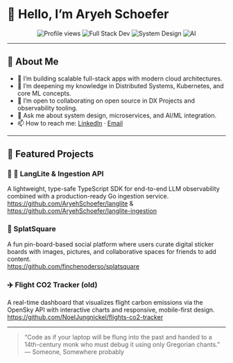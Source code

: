 # 👋 Hello, I’m Aryeh Schoefer

<p align="center">
  <img src="https://komarev.com/ghpvc/?username=AryehSchoefer&color=blue" alt="Profile views" />
  <img src="https://img.shields.io/badge/Full--Stack%20Dev-🌐-blue" alt="Full Stack Dev" />
  <img src="https://img.shields.io/badge/System%20Design-💡-orange" alt="System Design" />
  <img src="https://img.shields.io/badge/AI-🤖-purple" alt="AI" />
</p>

---

## 🚀 About Me
- 🔭 I’m building scalable full-stack apps with modern cloud architectures.  
- 🌱 I’m deepening my knowledge in Distributed Systems, Kubernetes, and core ML concepts.  
- 👯 I’m open to collaborating on open source in DX Projects and observability tooling.  
- 💬 Ask me about system design, microservices, and AI/ML integration.  
- 📫 How to reach me: [LinkedIn](https://www.linkedin.com/in/aryeh-schoefer) · [Email](mailto:aryeh.shmuel@googlemail.com)

---
<!--
## 🛠️ Tech & Tools

| Frontend         | Backend                  | DevOps & Cloud      | AI            |
| ---------------- | ------------------------ | ------------------- | ------------- |
| React · Next.js  | Node.js · Express        | Docker · Kubernetes | Python        |
| GraphQL · REST   | Go · FastAPI    | AWS · GCP · Terraform |             |

---
-->
## 🔭 Featured Projects

### 🧠 🚧 LangLite & Ingestion API  
A lightweight, type-safe TypeScript SDK for end-to-end LLM observability combined with a production-ready Go ingestion service.  
https://github.com/AryehSchoefer/langlite & https://github.com/AryehSchoefer/langlite-ingestion

### 🎨 SplatSquare  
A fun pin-board-based social platform where users curate digital sticker boards with images, pictures, and collaborative spaces for friends to add content.  
https://github.com/finchenoderso/splatsquare

### ✈️ Flight CO2 Tracker (old)  
A real-time dashboard that visualizes flight carbon emissions via the OpenSky API with interactive charts and responsive, mobile-first design.  
https://github.com/NoelJungnickel/flights-co2-tracker

---

> “Code as if your laptop will be flung into the past and handed to a 14th-century monk who must debug it using only Gregorian chants.” 
> — Someone, Somewhere probably

<!-- Proudly created with ❤️ and GitHub Copilot -->
<!--
**AryehSchoefer/AryehSchoefer** is a ✨ _special_ ✨ repository because its `README.md` (this file) appears on your GitHub profile.

Here are some ideas to get you started:

- 🔭 I’m currently working on ...
- 🌱 I’m currently learning ...
- 👯 I’m looking to collaborate on ...
- 🤔 I’m looking for help with ...
- 💬 Ask me about ...
- 📫 How to reach me: ...
- 😄 Pronouns: ...
- ⚡ Fun fact: ...
-->
